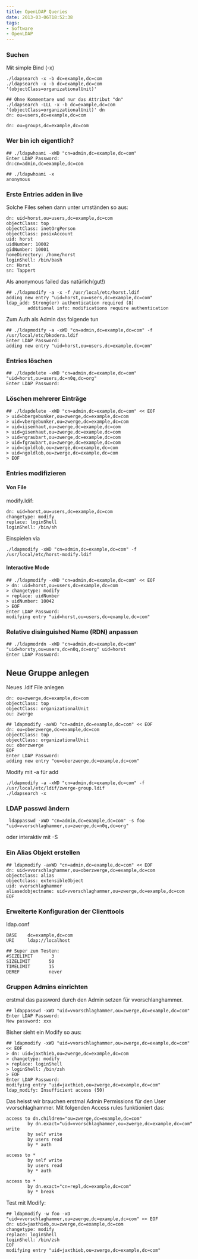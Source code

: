 ```yaml
---
title: OpenLDAP Queries
date: 2013-03-06T18:52:38
tags: 
- Software
- OpenLDAP
---
```


### Suchen

Mit simple Bind (-x)

~~~
./ldapsearch -x -b dc=example,dc=com
./ldapsearch -x -b dc=example,dc=com '(objectClass=organizationalUnit)'

## Ohne Kommentare und nur das Attribut "dn"
./ldapsearch -LLL -x -b dc=example,dc=com '(objectClass=organizationalUnit)' dn
dn: ou=users,dc=example,dc=com

dn: ou=groups,dc=example,dc=com

~~~

### Wer bin ich eigentlich?

~~~
## ./ldapwhoami -xWD "cn=admin,dc=example,dc=com"
Enter LDAP Password:
dn:cn=admin,dc=example,dc=com

## ./ldapwhoami -x
anonymous
~~~

### Erste Entries adden in live

Solche Files sehen dann unter umständen so aus:

~~~
dn: uid=horst,ou=users,dc=example,dc=com
objectClass: top
objectClass: inetOrgPerson
objectClass: posixAccount
uid: horst
uidNumber: 10002
gidNumber: 10001
homeDirectory: /home/horst
loginShell: /bin/bash
cn: Horst
sn: Tappert
~~~

Als anonymous failed das natürlich(gut!)

~~~
## ./ldapmodify -a -x -f /usr/local/etc/horst.ldif
adding new entry "uid=horst,ou=users,dc=example,dc=com"
ldap_add: Strong(er) authentication required (8)
        additional info: modifications require authentication
~~~

Zum Auth als Admin das folgende tun

~~~
## ./ldapmodify -a -xWD "cn=admin,dc=example,dc=com" -f /usr/local/etc/bkodera.ldif
Enter LDAP Password:
adding new entry "uid=horst,ou=users,dc=example,dc=com"
~~~

### Entries löschen

~~~
## ./ldapdelete -xWD "cn=admin,dc=example,dc=com" "uid=horst,ou=users,dc=n0q,dc=org"
Enter LDAP Password:
~~~

### Löschen mehrerer Einträge

~~~
## ./ldapdelete -xWD "cn=admin,dc=example,dc=com" << EOF
> uid=bbergebunker,ou=zwerge,dc=example,dc=com
> uid=vbergebunker,ou=zwerge,dc=example,dc=com
> uid=iisenhaut,ou=zwerge,dc=example,dc=com
> uid=gisenhaut,ou=zwerge,dc=example,dc=com
> uid=ngraubart,ou=zwerge,dc=example,dc=com
> uid=fgraubart,ou=zwerge,dc=example,dc=com
> uid=cgoldlob,ou=zwerge,dc=example,dc=com
> uid=ngoldlob,ou=zwerge,dc=example,dc=com
> EOF
~~~

### Entries modifizieren

#### Von File

modify.ldif:

~~~
dn: uid=horst,ou=users,dc=example,dc=com
changetype: modify
replace: loginShell
loginShell: /bin/sh
~~~

Einspielen via

~~~
./ldapmodify -xWD "cn=admin,dc=example,dc=com" -f
/usr/local/etc/horst-modify.ldif
~~~

#### Interactive Mode

~~~
## ./ldapmodify -xWD "cn=admin,dc=example,dc=com" << EOF
> dn: uid=horst,ou=users,dc=example,dc=com
> changetype: modify
> replace: uidNumber
> uidNumber: 10042
> EOF
Enter LDAP Password:
modifying entry "uid=horst,ou=users,dc=example,dc=com"
~~~

### Relative disinguished  Name (RDN) anpassen

~~~
## ./ldapmodrdn -xWD "cn=admin,dc=example,dc=com" "uid=horsty,ou=users,dc=n0q,dc=org" uid=horst
Enter LDAP Password:
~~~

## Neue Gruppe anlegen

Neues .ldif File anlegen

~~~
dn: ou=zwerge,dc=example,dc=com
objectClass: top
objectClass: organizationalUnit
ou: zwerge
~~~

~~~
## ldapmodify -axWD "cn=admin,dc=example,dc=com" << EOF
dn: ou=oberzwerge,dc=example,dc=com
objectClass: top
objectClass: organizationalUnit
ou: oberzwerge
EOF
Enter LDAP Password:
adding new entry "ou=oberzwerge,dc=example,dc=com"
~~~

Modify mit -a für add

~~~
./ldapmodify -a -xWD "cn=admin,dc=example,dc=com" -f /usr/local/etc/ldif/zwerge-group.ldif
./ldapsearch -x
~~~

### LDAP passwd ändern

~~~
 ldappasswd -xWD "cn=admin,dc=example,dc=com" -s foo "uid=vvorschlaghammer,ou=zwerge,dc=n0q,dc=org"
~~~

oder interaktiv mit -S

### Ein Alias Objekt erstellen

~~~
## ldapmodify -axWD "cn=admin,dc=example,dc=com" << EOF
dn: uid=vvorschlaghammer,ou=oberzwerge,dc=example,dc=com
objectclass: alias
objectclass: extensibleObject
uid: vvorschlaghammer
aliasedobjectname: uid=vvorschlaghammer,ou=zwerge,dc=example,dc=com
EOF
~~~

### Erweiterte Konfiguration der Clienttools

ldap.conf

~~~
BASE    dc=example,dc=com
URI     ldap://localhost

## Super zum Testen:
#SIZELIMIT       3
SIZELIMIT       50
TIMELIMIT       15
DEREF           never
~~~

### Gruppen Admins einrichten

erstmal das password durch den Admin setzen für vvorschlanghammer.

~~~
## ldappasswd -xWD "uid=vvorschlaghammer,ou=zwerge,dc=example,dc=com"
Enter LDAP Password:
New password: xxx
~~~

Bisher sieht ein Modify so aus:

~~~
## ldapmodify -xWD "uid=vvorschlaghammer,ou=zwerge,dc=example,dc=com" << EOF
> dn: uid=jaxthieb,ou=zwerge,dc=example,dc=com
> changetype: modify
> replace: loginShell
> loginShell: /bin/zsh
> EOF
Enter LDAP Password:
modifying entry "uid=jaxthieb,ou=zwerge,dc=example,dc=com"
ldap_modify: Insufficient access (50)
~~~

Das heisst wir brauchen erstmal Admin Permissions für den User vvorschlaghammer.
Mit folgenden Access rules funktioniert das:

~~~
access to dn.children="ou=zwerge,dc=example,dc=com"
        by dn.exact="uid=vvorschlaghammer,ou=zwerge,dc=example,dc=com" write
        by self write
        by users read
        by * auth

access to *
        by self write
        by users read
        by * auth

access to *
        by dn.exact="cn=repl,dc=example,dc=com"
        by * break
~~~

Test mit Modify:

~~~
## ldapmodify -w foo -xD "uid=vvorschlaghammer,ou=zwerge,dc=example,dc=com" << EOF
dn: uid=jaxthieb,ou=zwerge,dc=example,dc=com
changetype: modify
replace: loginShell
loginShell: /bin/zsh
EOF
modifying entry "uid=jaxthieb,ou=zwerge,dc=example,dc=com"
~~~